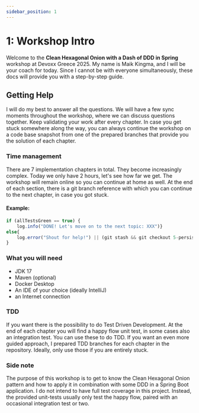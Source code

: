 ```yaml
---
sidebar_position: 1
---
```


# 1: Workshop Intro
Welcome to the **Clean Hexagonal Onion with a Dash of DDD in Spring** workshop at Devoxx Greece 2025.
My name is Maik Kingma, and I will be your coach for today. Since I cannot be with everyone simultaneously, 
these docs will provide you with a step-by-step guide.

## Getting Help
I will do my best to answer all the questions. We will have a few sync moments throughout the workshop, where we can
discuss questions together. Keep validating your work after every chapter.
In case you get stuck somewhere along the way, you can always continue the workshop on a code base snapshot from
one of the prepared branches that provide you the solution of each chapter.

### Time management
There are 7 implementation chapters in total. They become increasingly complex. Today we only have 2 hours, let's see
how far we get. The workshop will remain online so you can continue at home as well.
At the end of each section, there is a git branch reference with which you can continue to the next chapter,
in case you got stuck.

#### Example:
```javascript
if (allTestsGreen == true) {
    log.info("DONE! Let's move on to the next topic: XXX")}
else{
    log.error("Shout for help!") || (git stash && git checkout 5-persist-author-data-done)
}
```

### What you will need
- JDK 17
- Maven (optional)
- Docker Desktop
- An IDE of your choice (ideally IntelliJ)
- an Internet connection

### TDD
If you want there is the possibility to do Test Driven Development. At the end of each chapter you
will find a happy flow unit test, in some cases also an integration test. You can use these to do TDD.
If you want an even more guided approach, I prepared TDD branches for each chapter in the repository. Ideally, only 
use those if you are entirely stuck.

### Side note
The purpose of this workshop is to get to know the Clean Hexagonal Onion pattern and how to apply it in combination with
some DDD in a Spring Boot application. I do not intend to have full test coverage in this project. Instead, the provided
unit-tests usually only test the happy flow, paired with an occasional integration test or two.
